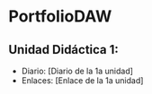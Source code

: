 # PortfolioDAW

## Unidad Didáctica 1:
* Diario: [Diario de la 1a unidad]
* Enlaces: [Enlace de la 1a unidad]
